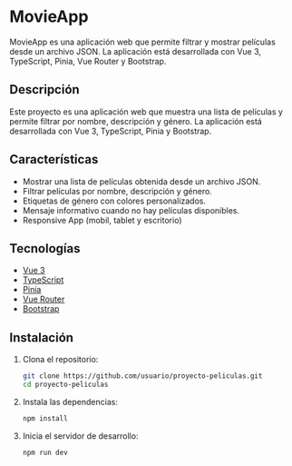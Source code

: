 # MovieApp

MovieApp es una aplicación web que permite filtrar y mostrar películas desde un archivo JSON. La aplicación está desarrollada con Vue 3, TypeScript, Pinia, Vue Router y Bootstrap.

## Descripción

Este proyecto es una aplicación web que muestra una lista de películas y permite filtrar por nombre, descripción y género. La aplicación está desarrollada con Vue 3, TypeScript, Pinia y Bootstrap.

## Características

- Mostrar una lista de películas obtenida desde un archivo JSON.
- Filtrar películas por nombre, descripción y género.
- Etiquetas de género con colores personalizados.
- Mensaje informativo cuando no hay películas disponibles.
- Responsive App (mobil, tablet y escritorio)

## Tecnologías

- [Vue 3](https://vuejs.org/)
- [TypeScript](https://www.typescriptlang.org/)
- [Pinia](https://pinia.vuejs.org/)
- [Vue Router](https://router.vuejs.org/)
- [Bootstrap](https://getbootstrap.com/)

## Instalación

1. Clona el repositorio:

   ```bash
   git clone https://github.com/usuario/proyecto-peliculas.git
   cd proyecto-peliculas
   ```

2. Instala las dependencias:
   ```bash
   npm install
   ```
3. Inicia el servidor de desarrollo:
   ```bash
   npm run dev
   ```
